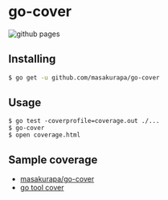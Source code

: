 # go-cover

![github pages](https://github.com/masakurapa/go-cover/workflows/github%20pages/badge.svg)

## Installing

```sh
$ go get -u github.com/masakurapa/go-cover
```

## Usage

```
$ go test -coverprofile=coverage.out ./...
$ go-cover
$ open coverage.html
```

## Sample coverage
- [masakurapa/go-cover](https://masakurapa.github.io/go-cover/go-cover.html)
- [go tool cover](https://masakurapa.github.io/go-cover/go-tool-cover.html)

